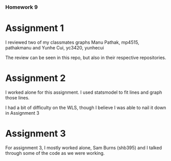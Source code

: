 ### Homework 9

# Assignment 1
I reviewed two of my classmates graphs 
Manu Pathak, mp4515, pathakmanu
and
Yunhe Cui, yc3420, yunhecui 

The review can be seen in this repo, but also in their respective repositories.

# Assignment 2
I worked alone for this assignment. I used statsmodel to fit lines and graph those lines. 

I had a bit of difficulty on the WLS, though I believe I was able to nail it down in Assignment 3

# Assignment 3

For assignment 3, I mostly worked alone, Sam Burns (shb395) and I talked through some of the code as we were working. 


